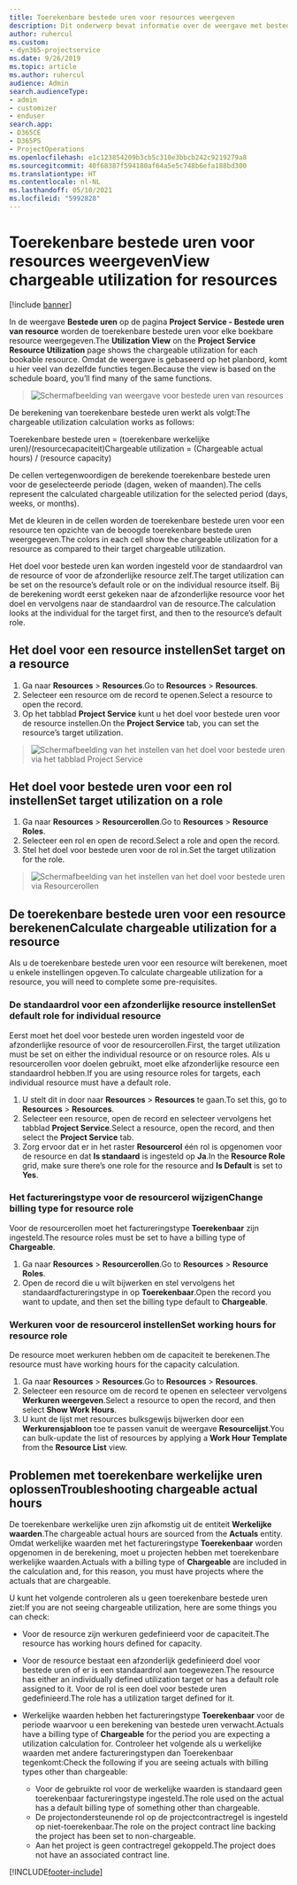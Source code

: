 ```yaml
---
title: Toerekenbare bestede uren voor resources weergeven
description: Dit onderwerp bevat informatie over de weergave met bestede uren van resources.
author: ruhercul
ms.custom:
- dyn365-projectservice
ms.date: 9/26/2019
ms.topic: article
ms.author: ruhercul
audience: Admin
search.audienceType:
- admin
- customizer
- enduser
search.app:
- D365CE
- D365PS
- ProjectOperations
ms.openlocfilehash: e1c123854209b3cb5c310e3bbcb242c9219279a8
ms.sourcegitcommit: 40f68387f594180af64a5e5c748b6efa188bd300
ms.translationtype: HT
ms.contentlocale: nl-NL
ms.lasthandoff: 05/10/2021
ms.locfileid: "5992828"
---
```

# <a name="view-chargeable-utilization-for-resources"></a><span data-ttu-id="afdf2-103">Toerekenbare bestede uren voor resources weergeven</span><span class="sxs-lookup"><span data-stu-id="afdf2-103">View chargeable utilization for resources</span></span>

[!include [banner](../includes/psa-now-project-operations.md)]
 
<span data-ttu-id="afdf2-104">In de weergave **Bestede uren** op de pagina **Project Service - Bestede uren van resource** worden de toerekenbare bestede uren voor elke boekbare resource weergegeven.</span><span class="sxs-lookup"><span data-stu-id="afdf2-104">The **Utilization View** on the **Project Service Resource Utilization** page shows the chargeable utilization for each bookable resource.</span></span> <span data-ttu-id="afdf2-105">Omdat de weergave is gebaseerd op het planbord, komt u hier veel van dezelfde functies tegen.</span><span class="sxs-lookup"><span data-stu-id="afdf2-105">Because the view is based on the schedule board, you’ll find many of the same functions.</span></span>

> ![Schermafbeelding van weergave voor bestede uren van resources](media/FAQ-utilization-1.png)
 

<span data-ttu-id="afdf2-107">De berekening van toerekenbare bestede uren werkt als volgt:</span><span class="sxs-lookup"><span data-stu-id="afdf2-107">The chargeable utilization calculation works as follows:</span></span>

   <span data-ttu-id="afdf2-108">Toerekenbare bestede uren = (toerekenbare werkelijke uren)/(resourcecapaciteit)</span><span class="sxs-lookup"><span data-stu-id="afdf2-108">Chargeable utilization = (Chargeable actual hours) / (resource capacity)</span></span>

<span data-ttu-id="afdf2-109">De cellen vertegenwoordigen de berekende toerekenbare bestede uren voor de geselecteerde periode (dagen, weken of maanden).</span><span class="sxs-lookup"><span data-stu-id="afdf2-109">The cells represent the calculated chargeable utilization for the selected period (days, weeks, or months).</span></span>

<span data-ttu-id="afdf2-110">Met de kleuren in de cellen worden de toerekenbare bestede uren voor een resource ten opzichte van de beoogde toerekenbare bestede uren weergegeven.</span><span class="sxs-lookup"><span data-stu-id="afdf2-110">The colors in each cell show the chargeable utilization for a resource as compared to their target chargeable utilization.</span></span> 

<span data-ttu-id="afdf2-111">Het doel voor bestede uren kan worden ingesteld voor de standaardrol van de resource of voor de afzonderlijke resource zelf.</span><span class="sxs-lookup"><span data-stu-id="afdf2-111">The target utilization can be set on the resource’s default role or on the individual resource itself.</span></span> <span data-ttu-id="afdf2-112">Bij de berekening wordt eerst gekeken naar de afzonderlijke resource voor het doel en vervolgens naar de standaardrol van de resource.</span><span class="sxs-lookup"><span data-stu-id="afdf2-112">The calculation looks at the individual for the target first, and then to the resource’s default role.</span></span>

## <a name="set-target-on-a-resource"></a><span data-ttu-id="afdf2-113">Het doel voor een resource instellen</span><span class="sxs-lookup"><span data-stu-id="afdf2-113">Set target on a resource</span></span>

1. <span data-ttu-id="afdf2-114">Ga naar **Resources** \> **Resources**.</span><span class="sxs-lookup"><span data-stu-id="afdf2-114">Go to **Resources** \> **Resources**.</span></span> 
2. <span data-ttu-id="afdf2-115">Selecteer een resource om de record te openen.</span><span class="sxs-lookup"><span data-stu-id="afdf2-115">Select a resource to open the record.</span></span> 
3. <span data-ttu-id="afdf2-116">Op het tabblad **Project Service** kunt u het doel voor bestede uren voor de resource instellen.</span><span class="sxs-lookup"><span data-stu-id="afdf2-116">On the **Project Service** tab, you can set the resource’s target utilization.</span></span>

> ![Schermafbeelding van het instellen van het doel voor bestede uren via het tabblad Project Service](media/FAQ-utilization-2.png)
 
## <a name="set-target-utilization-on-a-role"></a><span data-ttu-id="afdf2-118">Het doel voor bestede uren voor een rol instellen</span><span class="sxs-lookup"><span data-stu-id="afdf2-118">Set target utilization on a role</span></span>

1. <span data-ttu-id="afdf2-119">Ga naar **Resources** \> **Resourcerollen**.</span><span class="sxs-lookup"><span data-stu-id="afdf2-119">Go to **Resources** \> **Resource Roles**.</span></span> 
2. <span data-ttu-id="afdf2-120">Selecteer een rol en open de record.</span><span class="sxs-lookup"><span data-stu-id="afdf2-120">Select a role and open the record.</span></span> 
3. <span data-ttu-id="afdf2-121">Stel het doel voor bestede uren voor de rol in.</span><span class="sxs-lookup"><span data-stu-id="afdf2-121">Set the target utilization for the role.</span></span>

> ![Schermafbeelding van het instellen van het doel voor bestede uren via Resourcerollen](media/FAQ-utilization-3.png)
 
## <a name="calculate-chargeable-utilization-for-a-resource"></a><span data-ttu-id="afdf2-123">De toerekenbare bestede uren voor een resource berekenen</span><span class="sxs-lookup"><span data-stu-id="afdf2-123">Calculate chargeable utilization for a resource</span></span>

<span data-ttu-id="afdf2-124">Als u de toerekenbare bestede uren voor een resource wilt berekenen, moet u enkele instellingen opgeven.</span><span class="sxs-lookup"><span data-stu-id="afdf2-124">To calculate chargeable utilization for a resource, you will need to complete some pre-requisites.</span></span> 

### <a name="set-default-role-for-individual-resource"></a><span data-ttu-id="afdf2-125">De standaardrol voor een afzonderlijke resource instellen</span><span class="sxs-lookup"><span data-stu-id="afdf2-125">Set default role for individual resource</span></span>

<span data-ttu-id="afdf2-126">Eerst moet het doel voor bestede uren worden ingesteld voor de afzonderlijke resource of voor de resourcerollen.</span><span class="sxs-lookup"><span data-stu-id="afdf2-126">First, the target utilization must be set on either the individual resource or on resource roles.</span></span> <span data-ttu-id="afdf2-127">Als u resourcerollen voor doelen gebruikt, moet elke afzonderlijke resource een standaardrol hebben.</span><span class="sxs-lookup"><span data-stu-id="afdf2-127">If you are using resource roles for targets, each individual resource must have a default role.</span></span> 

1. <span data-ttu-id="afdf2-128">U stelt dit in door naar **Resources** \> **Resources** te gaan.</span><span class="sxs-lookup"><span data-stu-id="afdf2-128">To set this, go to **Resources** \> **Resources**.</span></span> 
2. <span data-ttu-id="afdf2-129">Selecteer een resource, open de record en selecteer vervolgens het tabblad **Project Service**.</span><span class="sxs-lookup"><span data-stu-id="afdf2-129">Select a resource, open the record, and then select the **Project Service** tab.</span></span> 
3. <span data-ttu-id="afdf2-130">Zorg ervoor dat er in het raster **Resourcerol** één rol is opgenomen voor de resource en dat **Is standaard** is ingesteld op **Ja**.</span><span class="sxs-lookup"><span data-stu-id="afdf2-130">In the **Resource Role** grid, make sure there’s one role for the resource and **Is Default** is set to **Yes**.</span></span>
 
### <a name="change-billing-type-for-resource-role"></a><span data-ttu-id="afdf2-131">Het factureringstype voor de resourcerol wijzigen</span><span class="sxs-lookup"><span data-stu-id="afdf2-131">Change billing type for resource role</span></span>

<span data-ttu-id="afdf2-132">Voor de resourcerollen moet het factureringstype **Toerekenbaar** zijn ingesteld.</span><span class="sxs-lookup"><span data-stu-id="afdf2-132">The resource roles must be set to have a billing type of **Chargeable**.</span></span> 

1. <span data-ttu-id="afdf2-133">Ga naar **Resources** \> **Resourcerollen**.</span><span class="sxs-lookup"><span data-stu-id="afdf2-133">Go to **Resources** \> **Resource Roles**.</span></span> 
2. <span data-ttu-id="afdf2-134">Open de record die u wilt bijwerken en stel vervolgens het standaardfactureringstype in op **Toerekenbaar**.</span><span class="sxs-lookup"><span data-stu-id="afdf2-134">Open the record you want to update, and then set the billing type default to **Chargeable**.</span></span>

### <a name="set-working-hours-for-resource-role"></a><span data-ttu-id="afdf2-135">Werkuren voor de resourcerol instellen</span><span class="sxs-lookup"><span data-stu-id="afdf2-135">Set working hours for resource role</span></span>
 
<span data-ttu-id="afdf2-136">De resource moet werkuren hebben om de capaciteit te berekenen.</span><span class="sxs-lookup"><span data-stu-id="afdf2-136">The resource must have working hours for the capacity calculation.</span></span> 

1. <span data-ttu-id="afdf2-137">Ga naar **Resources** \> **Resources**.</span><span class="sxs-lookup"><span data-stu-id="afdf2-137">Go to **Resources** \> **Resources**.</span></span> 
2. <span data-ttu-id="afdf2-138">Selecteer een resource om de record te openen en selecteer vervolgens **Werkuren weergeven**.</span><span class="sxs-lookup"><span data-stu-id="afdf2-138">Select a resource to open the record, and then select **Show Work Hours**.</span></span> 
3. <span data-ttu-id="afdf2-139">U kunt de lijst met resources bulksgewijs bijwerken door een **Werkurensjabloon** toe te passen vanuit de weergave **Resourcelijst**.</span><span class="sxs-lookup"><span data-stu-id="afdf2-139">You can bulk-update the list of resources by applying a **Work Hour Template** from the **Resource List** view.</span></span>

## <a name="troubleshooting-chargeable-actual-hours"></a><span data-ttu-id="afdf2-140">Problemen met toerekenbare werkelijke uren oplossen</span><span class="sxs-lookup"><span data-stu-id="afdf2-140">Troubleshooting chargeable actual hours</span></span>

<span data-ttu-id="afdf2-141">De toerekenbare werkelijke uren zijn afkomstig uit de entiteit **Werkelijke waarden**.</span><span class="sxs-lookup"><span data-stu-id="afdf2-141">The chargeable actual hours are sourced from the **Actuals** entity.</span></span> <span data-ttu-id="afdf2-142">Omdat werkelijke waarden met het factureringstype **Toerekenbaar** worden opgenomen in de berekening, moet u projecten hebben met toerekenbare werkelijke waarden.</span><span class="sxs-lookup"><span data-stu-id="afdf2-142">Actuals with a billing type of **Chargeable** are included in the calculation and, for this reason, you must have projects where the actuals that are chargeable.</span></span>

<span data-ttu-id="afdf2-143">U kunt het volgende controleren als u geen toerekenbare bestede uren ziet:</span><span class="sxs-lookup"><span data-stu-id="afdf2-143">If you are not seeing chargeable utilization, here are some things you can check:</span></span>

- <span data-ttu-id="afdf2-144">Voor de resource zijn werkuren gedefinieerd voor de capaciteit.</span><span class="sxs-lookup"><span data-stu-id="afdf2-144">The resource has working hours defined for capacity.</span></span>
- <span data-ttu-id="afdf2-145">Voor de resource bestaat een afzonderlijk gedefinieerd doel voor bestede uren of er is een standaardrol aan toegewezen.</span><span class="sxs-lookup"><span data-stu-id="afdf2-145">The resource has either an individually defined utilization target or has a default role assigned to it.</span></span> <span data-ttu-id="afdf2-146">Voor de rol is een doel voor bestede uren gedefinieerd.</span><span class="sxs-lookup"><span data-stu-id="afdf2-146">The role has a utilization target defined for it.</span></span>
- <span data-ttu-id="afdf2-147">Werkelijke waarden hebben het factureringstype **Toerekenbaar** voor de periode waarvoor u een berekening van bestede uren verwacht.</span><span class="sxs-lookup"><span data-stu-id="afdf2-147">Actuals have a billing type of **Chargeable** for the period you are expecting a utilization calculation for.</span></span> <span data-ttu-id="afdf2-148">Controleer het volgende als u werkelijke waarden met andere factureringstypen dan Toerekenbaar tegenkomt:</span><span class="sxs-lookup"><span data-stu-id="afdf2-148">Check the following if you are seeing actuals with billing types other than chargeable:</span></span>

  - <span data-ttu-id="afdf2-149">Voor de gebruikte rol voor de werkelijke waarden is standaard geen toerekenbaar factureringstype ingesteld.</span><span class="sxs-lookup"><span data-stu-id="afdf2-149">The role used on the actual has a default billing type of something other than chargeable.</span></span>
  - <span data-ttu-id="afdf2-150">De projectondersteunende rol op de projectcontractregel is ingesteld op niet-toerekenbaar.</span><span class="sxs-lookup"><span data-stu-id="afdf2-150">The role on the project contract line backing the project has been set to non-chargeable.</span></span>
  - <span data-ttu-id="afdf2-151">Aan het project is geen contractregel gekoppeld.</span><span class="sxs-lookup"><span data-stu-id="afdf2-151">The project does not have an associated contract line.</span></span>



[!INCLUDE[footer-include](../includes/footer-banner.md)]